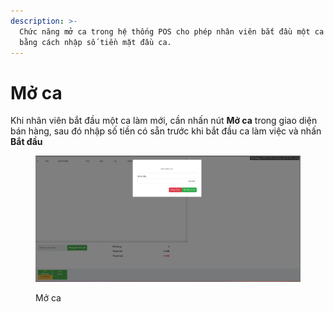 ```yaml
---
description: >-
  Chức năng mở ca trong hệ thống POS cho phép nhân viên bắt đầu một ca làm việc
  bằng cách nhập số tiền mặt đầu ca.
---
```


# Mở ca

Khi nhân viên bắt đầu một ca làm mới, cần nhấn nút **Mở ca** trong giao diện bán hàng, sau đó nhập số tiền có sẵn trước khi bắt đầu ca làm việc và nhấn **Bắt đầu**

<figure><img src="../.gitbook/assets/image (2).png" alt=""><figcaption><p>Mở ca</p></figcaption></figure>
